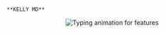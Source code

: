       **KELLY MD**
</h1>

<!-- Typing Animation -->
<p align="center">
  <img src="https://readme-typing-svg.demolab.com?font=Orbitron&weight=600&size=25&duration=4000&pause=1000&color=00F7FF&center=true&vCenter=true&width=500&lines=ULTIMATE+WHATSAPP+BOT;MULTI-DEVICE+SUPPORT;POWERED+BY+PRINCE;FAST++SECURE++RELIABLE" alt="Typing animation for features" />
</p>

